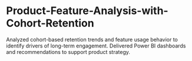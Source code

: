 # Product-Feature-Analysis-with-Cohort-Retention
Analyzed cohort-based retention trends and feature usage behavior to identify drivers of long-term engagement. Delivered Power BI dashboards and recommendations to support product strategy.
